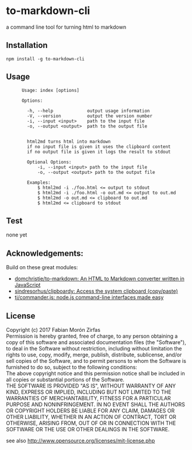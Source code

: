 # to-markdown-cli
a command line tool for turning html to markdown

## Installation

    npm install -g to-markdown-cli

## Usage


```text
      Usage: index [options]
    
      Options:
    
        -h, --help             output usage information
        -V, --version          output the version number
        -i, --input <input>    path to the input file
        -o, --output <output>  path to the output file
    
    
        html2md turns html into markdown
        if no input file is given it uses the clipboard content
        if no output file is given it logs the result to stdout
    
        Optional Options:
            -i, --input <input> path to the input file
            -o, --output <output> path to the output file
    
        Examples:
            $ html2md -i ./foo.html <= output to stdout
            $ html2md -i ./foo.html -o out.md <= output to out.md
            $ html2md -o out.md <= clipboard to out.md
            $ html2md <= clipboard to stdout
```


## Test

none yet 

## Acknowledgements:

Build on these great modules:  

- [domchristie/to-markdown: An HTML to Markdown converter written in JavaScript](https://github.com/domchristie/to-markdown)
- [sindresorhus/clipboardy: Access the system clipboard (copy/paste)](https://github.com/sindresorhus/clipboardy)
- [tj/commander.js: node.js command-line interfaces made easy](https://github.com/tj/commander.js)


## License

Copyright (c)  2017 Fabian Morón Zirfas  
Permission is hereby granted, free of charge, to any person obtaining a copy of this software and associated documentation files (the "Software"), to deal in the Software  without restriction, including without limitation the rights to use, copy, modify, merge, publish, distribute, sublicense, and/or sell copies of the Software, and to  permit persons to whom the Software is furnished to do so, subject to the following conditions:  
The above copyright notice and this permission notice shall be included in all copies or substantial portions of the Software.  
THE SOFTWARE IS PROVIDED "AS IS", WITHOUT WARRANTY OF ANY KIND, EXPRESS OR IMPLIED, INCLUDING BUT NOT LIMITED TO THE WARRANTIES OF MERCHANTABILITY, FITNESS FOR A  PARTICULAR PURPOSE AND NONINFRINGEMENT. IN NO EVENT SHALL THE AUTHORS OR COPYRIGHT HOLDERS BE LIABLE FOR ANY CLAIM, DAMAGES OR OTHER LIABILITY, WHETHER IN AN ACTION OF  CONTRACT, TORT OR OTHERWISE, ARISING FROM, OUT OF OR IN CONNECTION WITH THE SOFTWARE OR THE USE OR OTHER DEALINGS IN THE SOFTWARE.  

see also http://www.opensource.org/licenses/mit-license.php

